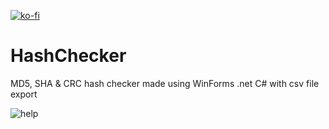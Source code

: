 [![ko-fi](https://ko-fi.com/img/githubbutton_sm.svg)](https://ko-fi.com/W7W5Q3P7Q)

# HashChecker
MD5, SHA  &amp; CRC hash checker made using WinForms .net C#
with csv file export

![help](https://github.com/YTDdigitalbohem/HashChecker/assets/148370610/8c23a881-b05d-44e9-83d5-e4f37a342a4e)

